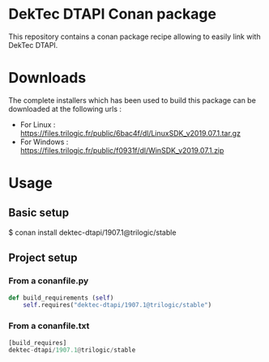 # DekTec DTAPI Conan package

This repository contains a conan package recipe allowing to easily link with DekTec DTAPI.

# Downloads
  The complete installers which has been used to build this package can be downloaded at the following urls :

* For Linux   : https://files.trilogic.fr/public/6bac4f/dl/LinuxSDK_v2019.07.1.tar.gz
* For Windows : https://files.trilogic.fr/public/f0931f/dl/WinSDK_v2019.07.1.zip

# Usage

## Basic setup
$ conan install dektec-dtapi/1907.1@trilogic/stable

## Project setup

### From a conanfile.py
```python
def build_requirements (self)
    self.requires("dektec-dtapi/1907.1@trilogic/stable")
```

### From a conanfile.txt
```python
[build_requires]
dektec-dtapi/1907.1@trilogic/stable
```